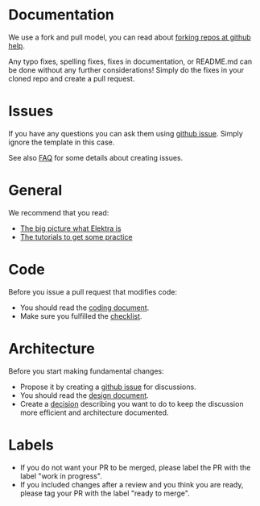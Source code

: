 # Documentation

We use a fork and pull model, you can read about
[forking repos at github help](https://help.github.com/articles/fork-a-repo/).

Any typo fixes, spelling fixes, fixes in documentation,
or README.md can be done without any further considerations!
Simply do the fixes in your cloned repo and create a pull request.


# Issues

If you have any questions you can ask them using
[github issue](https://github.com/ElektraInitiative/libelektra/issues/new).
Simply ignore the template in this case.

See also [FAQ](/doc/help/elektra-faq.md) for some details
about creating issues.


# General

We recommend that you read:

- [The big picture what Elektra is](/doc/BIGPICTURE.md)
- [The tutorials to get some practice](/doc/tutorials/)


# Code

Before you issue a pull request that modifies code:

- You should read the [coding document](/doc/CODING.md).
- Make sure you fulfilled the [checklist](/.github/PULL_REQUEST_TEMPLATE.md).


# Architecture

Before you start making fundamental changes:

- Propose it by creating a [github issue](https://github.com/ElektraInitiative/libelektra/issues/new)
  for discussions.
- You should read the [design document](/doc/DESIGN.md).
- Create a [decision](/doc/decisions/README.md) describing you want to do
  to keep the discussion more efficient and architecture documented.


# Labels

- If you do not want your PR to be merged, please label
  the PR with the label "work in progress".
- If you included changes after a review and you think you
  are ready, please tag your PR with the label "ready to merge".

